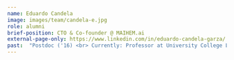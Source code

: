 ```yaml
---
name: Eduardo Candela
image: images/team/candela-e.jpg
role: alumni
brief-position: CTO & Co-founder @ MAIHEM.ai
external-page-only: https://www.linkedin.com/in/eduardo-candela-garza/
past:  "Postdoc ('16) <br> Currently: Professor at University College London"
---
```


